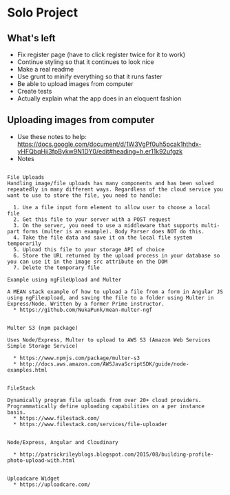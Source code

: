 # Solo Project

## What's left

* Fix register page (have to click register twice for it to work)
* Continue styling so that it continues to look nice
* Make a real readme
* Use grunt to minify everything so that it runs faster
* Be able to upload images from computer
* Create tests
* Actually explain what the app does in an eloquent fashion


## Uploading images from computer

* Use these notes to help: https://docs.google.com/document/d/1W3VgPf0uh5pcak1hthdx-yHFQbqHji3fpBykw9N1DY0/edit#heading=h.er11k92ufgzk
* Notes

```

File Uploads
Handling image/file uploads has many components and has been solved repeatedly in many different ways. Regardless of the cloud service you want to use to store the file, you need to handle:

  1. Use a file input form element to allow user to choose a local file
  2. Get this file to your server with a POST request
  3. On the server, you need to use a middleware that supports multi-part forms (multer is an example). Body Parser does NOT do this.
  4. Take the file data and save it on the local file system temporarily
  5. Upload this file to your storage API of choice
  6. Store the URL returned by the upload process in your database so you can use it in the image src attribute on the DOM
  7. Delete the temporary file

Example using ngFileUpload and Multer

A MEAN stack example of how to upload a file from a form in Angular JS using ngFileupload, and saving the file to a folder using Multer in Express/Node. Written by a former Prime instructor.
  * https://github.com/NukaPunk/mean-multer-ngf


Multer S3 (npm package)

Uses Node/Express, Multer to upload to AWS S3 (Amazon Web Services Simple Storage Service)

  * https://www.npmjs.com/package/multer-s3
  * http://docs.aws.amazon.com/AWSJavaScriptSDK/guide/node-examples.html


FileStack

Dynamically program file uploads from over 20+ cloud providers. Programmatically define uploading capabilities on a per instance basis.
  * https://www.filestack.com/
  * https://www.filestack.com/services/file-uploader


Node/Express, Angular and Cloudinary

  * http://patrickrileyblogs.blogspot.com/2015/08/building-profile-photo-upload-with.html


Uploadcare Widget
  * https://uploadcare.com/



```
